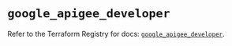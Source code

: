 # `google_apigee_developer`

Refer to the Terraform Registry for docs: [`google_apigee_developer`](https://registry.terraform.io/providers/hashicorp/google/6.49.3/docs/resources/apigee_developer).
